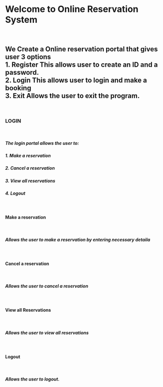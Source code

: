 <h1> Welcome to Online Reservation System </h1></br>
<h2> We Create a Online reservation portal that gives user 3 options</br>
1. Register
This allows user to create an ID and a password.</br>
2. Login 
This allows user to login and make a booking</br>
3. Exit
Allows the user to exit the program.</h2></br>
<h3> LOGIN </h3></br>
<h5> The login portal allows the user to:</br></h5>
<h5>1. Make a reservation </h5>
<h5>2. Cancel a reservation</h5>
<h5>3. View all reservations</h5>
<h5>4. Logout </h5></br>
<h4> Make a reservation </h4></br>
<h5>Allows the user to make a reservation by entering necessary detaila</h5></br>
<h4> Cancel a reservation </h4></br>
<h5> Allows the user to cancel a reservation </h5></br>
<h4> View all Reservations </h4></br>
<h5> Allows the user to view all reservations</h5></br>
<h4> Logout </h4></br>
<h5> Allows the user to logout.</h5>


